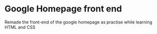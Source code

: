 # Google Homepage front end
Remade the front-end of the google homepage as practise while learning HTML and CSS

